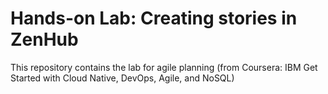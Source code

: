 # Hands-on Lab: Creating stories in ZenHub
This repository contains the lab for agile planning (from Coursera: IBM Get Started with Cloud Native, DevOps, Agile, and NoSQL)
